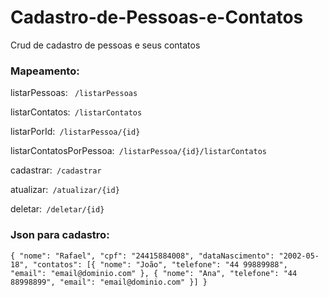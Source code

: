 # Cadastro-de-Pessoas-e-Contatos
Crud de cadastro de pessoas e seus contatos

### Mapeamento:

   listarPessoas: ``
   /listarPessoas``
    
   listarContatos:``
   /listarContatos``
   
   listarPorId:``
   /listarPessoa/{id}``
   
   listarContatosPorPessoa:``
   /listarPessoa/{id}/listarContatos``
   
   cadastrar:``
   /cadastrar``
      
   atualizar:``
   /atualizar/{id}``
   
   deletar:``
   /deletar/{id}``
   
   ### Json para cadastro:
   ``{
    "nome": "Rafael",
    "cpf": "24415884008",
    "dataNascimento": "2002-05-18",
    "contatos": [{
            "nome": "João",
            "telefone": "44 99889988",
            "email": "email@dominio.com"
        }, {
            "nome": "Ana",
            "telefone": "44 88998899",
            "email": "email@dominio.com"
        }]
}``
